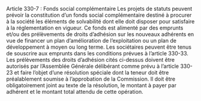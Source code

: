 Article 330-7 : Fonds social complémentaire
Les projets de statuts peuvent prévoir la constitution d’un fonds social complémentaire destiné à procurer à la société les éléments de solvabilité dont elle doit disposer pour satisfaire à la réglementation en vigueur. Ce fonds est alimenté par des emprunts et/ou des prélèvements de droits d’adhésion sur les nouveaux adhérents en vue de financer un plan d’amélioration de l’exploitation ou un plan de développement à moyen ou long terme. Les sociétaires peuvent être tenus de souscrire aux emprunts dans les conditions prévues à l’article 330-33.
Les prélèvements des droits d’adhésion cités ci-dessus doivent être autorisés par l’Assemblée Générale délibérant comme prévu à l’article 330-23 et faire l’objet d’une résolution spéciale dont la teneur doit être préalablement soumise à l’approbation de la Commission. Il doit être obligatoirement joint au texte de la résolution, le montant à payer par adhérent et le montant total attendu de cette opération.